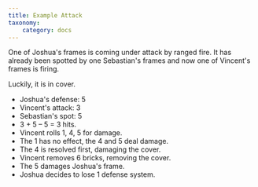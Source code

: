 ```yaml
---
title: Example Attack
taxonomy:
    category: docs
---
```

One of Joshua's frames is coming under
attack by ranged fire. It has already been
spotted by one Sebastian's frames and
now one of Vincent's frames is firing.

Luckily, it is in cover.

* Joshua's defense: 5
* Vincent's attack: 3
* Sebastian's spot: 5
* 3 + 5 – 5 = 3 hits.
* Vincent rolls 1, 4, 5 for damage.
* The 1 has no effect, the 4 and 5 deal damage.
* The 4 is resolved first, damaging the cover.
* Vincent removes 6 bricks, removing the cover.
* The 5 damages Joshua's frame.
* Joshua decides to lose 1 defense system.